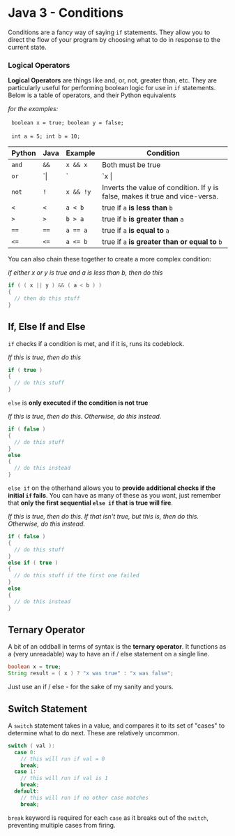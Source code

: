 # Java 3 - Conditions

Conditions are a fancy way of saying `if` statements. They allow you to direct the flow of your program by choosing what to do in response to the current state.

### Logical Operators

**Logical Operators** are things like and, or, not, greater than, etc. They are particularly useful for performing boolean logic for use in `if` statements. Below is a table of operators, and their Python equivalents

*for the examples:*

  `boolean x = true; boolean y = false;`

  `int a = 5; int b = 10;`

| Python | Java | Example   | Condition                                                                    |
| ------ | ---- | --------- | ---------------------------------------------------------------------------- |
| `and`  | `&&` | `x && x`  | Both must be true                                                            |
| `or`   | `\|  | `         | `x \|                                                                        |
| `not`  | `!`  | `x && !y` | Inverts the value of condition. If y is false, makes it true and vice-versa. |
| `<`    | `<`  | `a < b`   | true if `a` **is less than** `b`                                             |
| `>`    | `>`  | `b > a`   | true if `b` **is greater than** `a`                                          |
| `==`   | `==` | `a == a`  | true if `a` **is equal to** `a`                                              |
| `<=`   | `<=` | `a <= b`  | true if `a` **is greater than or equal to** `b`                              |

You can also chain these together to create a more complex condition:

*if either x or y is true and a is less than b, then do this* 

```java
if ( ( x || y ) && ( a < b ) )
{
  // then do this stuff
}
```

## If, Else If and Else

`if` checks if a condition is met, and if it is, runs its codeblock. 

*If this is true, then do this*

```java
if ( true )
{
  // do this stuff
}
```

`else` is **only executed if the condition is not true**

*If this is true, then do this. Otherwise, do this instead.*

```java
if ( false )
{
  // do this stuff
}
else
{
  // do this instead
}
```

`else if` on the otherhand allows you to **provide additional checks if the initial `if` fails**. You can have as many of these as you want, just remember that **only the first sequential `else if` that is true will fire**.

*If this is true, then do this. If that isn't true, but this is, then do this. Otherwise, do this instead.*

```java
if ( false )
{
  // do this stuff
}
else if ( true )
{
  // do this stuff if the first one failed
}
else
{
  // do this instead
}
```

## Ternary Operator

A bit of an oddball in terms of syntax is the **ternary operator**. It functions as a (very unreadable) way to have an if / else statement on a single line.

```java
boolean x = true;
String result = ( x ) ? "x was true" : "x was false";
```

Just use an if / else - for the sake of my sanity and yours.

## Switch Statement

A `switch` statement takes in a value, and compares it to its set of "cases" to determine what to do next. These are relatively uncommon.

```java
switch ( val ):
  case 0:
    // this will run if val = 0
    break;
  case 1: 
    // this will run if val is 1
    break;
  default:
    // this will run if no other case matches
    break;
```

`break` keyword is required for each `case` as it breaks out of the `switch`, preventing multiple cases from firing.
